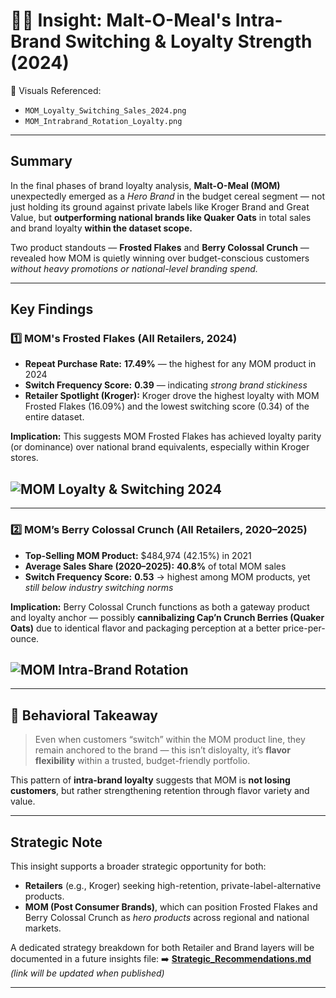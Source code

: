 # 🍓🥣 Insight: Malt-O-Meal's Intra-Brand Switching & Loyalty Strength (2024)

📂 Visuals Referenced:
- `MOM_Loyalty_Switching_Sales_2024.png`
- `MOM_Intrabrand_Rotation_Loyalty.png`

---

## Summary

In the final phases of brand loyalty analysis, **Malt-O-Meal (MOM)** unexpectedly emerged as a *Hero Brand* in the budget cereal segment — not just holding its ground against private labels like Kroger Brand and Great Value, but **outperforming national brands like Quaker Oats** in total sales and brand loyalty **within the dataset scope.**

Two product standouts — **Frosted Flakes** and **Berry Colossal Crunch** — revealed how MOM is quietly winning over budget-conscious customers *without heavy promotions or national-level branding spend.*

---

## Key Findings

### 1️⃣ MOM's Frosted Flakes (All Retailers, 2024)
- **Repeat Purchase Rate:** **17.49%** — the highest for any MOM product in 2024
- **Switch Frequency Score:** **0.39** — indicating *strong brand stickiness*
- **Retailer Spotlight (Kroger):** Kroger drove the highest loyalty with MOM Frosted Flakes (16.09%) and the lowest switching score (0.34) of the entire dataset.
  
 **Implication:** This suggests MOM Frosted Flakes has achieved loyalty parity (or dominance) over national brand equivalents, especially within Kroger stores.

 ## ![MOM Loyalty & Switching 2024](../Images/MOM_Loyalty_Switching_Sales_2024.png)

---

### 2️⃣ MOM’s Berry Colossal Crunch (All Retailers, 2020–2025)
- **Top-Selling MOM Product:** $484,974 (42.15%) in 2021
- **Average Sales Share (2020–2025):** **40.8%** of total MOM sales
- **Switch Frequency Score:** **0.53** → highest among MOM products, yet *still below industry switching norms*
  
 **Implication:** Berry Colossal Crunch functions as both a gateway product and loyalty anchor — possibly **cannibalizing Cap’n Crunch Berries (Quaker Oats)** due to identical flavor and packaging perception at a better price-per-ounce.

 ## ![MOM Intra-Brand Rotation](../Images/MOM_Intrabrand_Rotation_Loyalty.png)

---

## 🎯 Behavioral Takeaway

> Even when customers “switch” within the MOM product line, they remain anchored to the brand — this isn’t disloyalty, it’s **flavor flexibility** within a trusted, budget-friendly portfolio.

This pattern of **intra-brand loyalty** suggests that MOM is **not losing customers**, but rather strengthening retention through flavor variety and value.

---

##  Strategic Note

This insight supports a broader strategic opportunity for both:
- **Retailers** (e.g., Kroger) seeking high-retention, private-label-alternative products.
- **MOM (Post Consumer Brands)**, which can position Frosted Flakes and Berry Colossal Crunch as *hero products* across regional and national markets.

A dedicated strategy breakdown for both Retailer and Brand layers will be documented in a future insights file:
➡️ [**Strategic_Recommendations.md**](#) *(link will be updated when published)*

---
